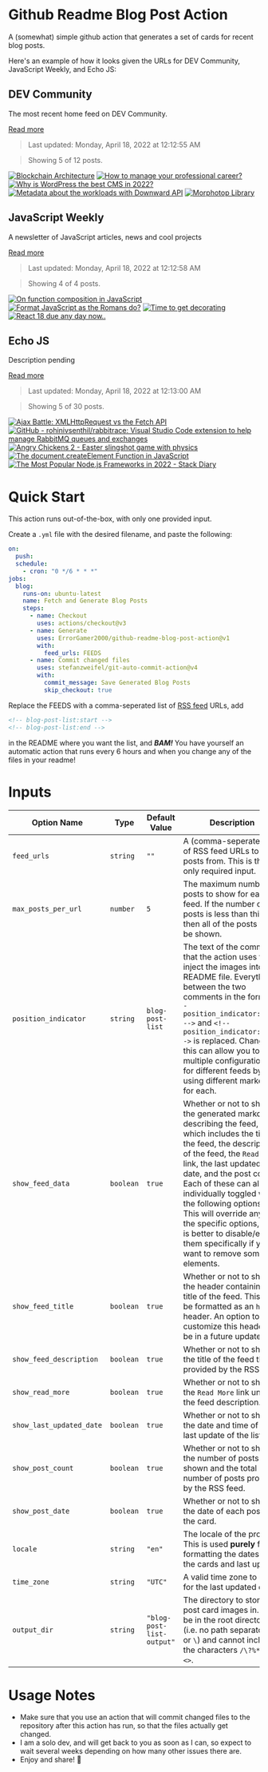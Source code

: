# Github Readme Blog Post Action

A (somewhat) simple github action that generates a set of cards for recent blog posts.

Here's an example of how it looks given the URLs for DEV Community, JavaScript Weekly, and Echo JS:

<!-- post-list:start -->
## DEV Community

The most recent home feed on DEV Community.

[Read more](https://dev.to)
> Last updated: Monday, April 18, 2022 at 12:12:55 AM

> Showing 5 of 12 posts.

[![Blockchain Architecture](https://raw.githubusercontent.com/ErrorGamer2000/github-readme-blog-post-action/main/generated_files/DEV_Community/Blockchain_Architecture.svg)](https://dev.to/kcdchennai/blockchain-architecture-3643)
[![How to manage your professional career?](https://raw.githubusercontent.com/ErrorGamer2000/github-readme-blog-post-action/main/generated_files/DEV_Community/How_to_manage_your_professional_career_.svg)](https://dev.to/this-is-learning/how-to-manage-your-professional-career-5bf)
[![Why is WordPress the best CMS in 2022?](https://raw.githubusercontent.com/ErrorGamer2000/github-readme-blog-post-action/main/generated_files/DEV_Community/Why_is_WordPress_the_best_CMS_in_2022_.svg)](https://dev.to/aitglobalindia/why-is-wordpress-the-best-cms-in-2022-3g0p)
[![Metadata about the workloads with Downward API](https://raw.githubusercontent.com/ErrorGamer2000/github-readme-blog-post-action/main/generated_files/DEV_Community/Metadata_about_the_workloads_with_Downward_API.svg)](https://dev.to/ashokan/metadata-about-the-workloads-with-downward-api-3nee)
[![Morphotop Library](https://raw.githubusercontent.com/ErrorGamer2000/github-readme-blog-post-action/main/generated_files/DEV_Community/Morphotop_Library.svg)](https://dev.to/medsaid2001/morphotop-library-3057)


## JavaScript Weekly

A newsletter of JavaScript articles, news and cool projects

[Read more](https://javascriptweekly.com/)
> Last updated: Monday, April 18, 2022 at 12:12:58 AM

> Showing 4 of 4 posts.

[![On function composition in JavaScript](https://raw.githubusercontent.com/ErrorGamer2000/github-readme-blog-post-action/main/generated_files/JavaScript_Weekly/On_function_composition_in_JavaScript.svg)](https://javascriptweekly.com/issues/585)
[![Format JavaScript as the Romans do?](https://raw.githubusercontent.com/ErrorGamer2000/github-readme-blog-post-action/main/generated_files/JavaScript_Weekly/Format_JavaScript_as_the_Romans_do_.svg)](https://javascriptweekly.com/issues/584)
[![Time to get decorating](https://raw.githubusercontent.com/ErrorGamer2000/github-readme-blog-post-action/main/generated_files/JavaScript_Weekly/Time_to_get_decorating.svg)](https://javascriptweekly.com/issues/583)
[![React 18 due any day now..](https://raw.githubusercontent.com/ErrorGamer2000/github-readme-blog-post-action/main/generated_files/JavaScript_Weekly/React_18_due_any_day_now...svg)](https://javascriptweekly.com/issues/582)


## Echo JS

Description pending

[Read more](
http://www.echojs.com
)
> Last updated: Monday, April 18, 2022 at 12:13:00 AM

> Showing 5 of 30 posts.

[![Ajax Battle: XMLHttpRequest vs the Fetch API](https://raw.githubusercontent.com/ErrorGamer2000/github-readme-blog-post-action/main/generated_files/_Echo_JS_/Ajax_Battle__XMLHttpRequest_vs_the_Fetch_API.svg)](https://blog.openreplay.com/ajax-battle-xmlhttprequest-vs-the-fetch-api)
[![GitHub - rohinivsenthil/rabbitrace: Visual Studio Code extension to help manage RabbitMQ queues and exchanges](https://raw.githubusercontent.com/ErrorGamer2000/github-readme-blog-post-action/main/generated_files/_Echo_JS_/GitHub_-_rohinivsenthil_rabbitrace__Visual_Studio_Code_extension_to_help_manage_RabbitMQ_queues_and_exchanges.svg)](https://github.com/rohinivsenthil/rabbitrace)
[![
Angry Chickens 2 - Easter slingshot game with physics
](https://raw.githubusercontent.com/ErrorGamer2000/github-readme-blog-post-action/main/generated_files/_Echo_JS_/_Angry_Chickens_2_-_Easter_slingshot_game_with_physics_.svg)](
https://slicker.me/javascript/ac2/chickens2.htm
)
[![The document.createElement Function in JavaScript](https://raw.githubusercontent.com/ErrorGamer2000/github-readme-blog-post-action/main/generated_files/_Echo_JS_/The_document.createElement_Function_in_JavaScript.svg)](
https://masteringjs.io/tutorials/fundamentals/create-element
)
[![The Most Popular Node.js Frameworks in 2022 - Stack Diary](https://raw.githubusercontent.com/ErrorGamer2000/github-readme-blog-post-action/main/generated_files/_Echo_JS_/The_Most_Popular_Node.js_Frameworks_in_2022_-_Stack_Diary.svg)](https://stackdiary.com/node-js-frameworks/)


<!-- post-list:end -->

# Quick Start

This action runs out-of-the-box, with only one provided input.

Create a `.yml` file with the desired filename, and paste the following:

```yml
on:
  push:
  schedule:
    - cron: "0 */6 * * *"
jobs:
  blog:
    runs-on: ubuntu-latest
    name: Fetch and Generate Blog Posts
    steps:
      - name: Checkout
        uses: actions/checkout@v3
      - name: Generate
        uses: ErrorGamer2000/github-readme-blog-post-action@v1
        with:
          feed_urls: FEEDS
      - name: Commit changed files
        uses: stefanzweifel/git-auto-commit-action@v4
        with:
          commit_message: Save Generated Blog Posts
          skip_checkout: true
```

Replace the FEEDS with a comma-seperated list of [RSS feed](https://rss.com/blog/how-do-rss-feeds-work/) URLs, add

```md
<!-- blog-post-list:start -->
<!-- blog-post-list:end -->
```

in the README where you want the list, and **_BAM!_** You have yourself an automatic action that runs every 6 hours and when you change any of the files in your readme!

# Inputs

<table>
  <thead>
    <tr>
      <th>Option Name</th>
      <th>Type</th>
      <th>Default Value</th>
      <th>Description</th>
    </tr>
  </thead>
  <tbody>
    <tr>
      <td><code>feed_urls</code></td>
      <td><code>string</code></td>
      <td><code>""</code></td>
      <td>A (comma-seperated) list of RSS feed URLs to load posts from. This is the only required input.</td>
    </tr>
    <tr>
      <td><code>max_posts_per_url</code></td>
      <td><code>number</code></td>
      <td><code>5</code></td>
      <td>The maximum number of posts to show for each feed. If the number of posts is less than this, then all of the posts will be shown.</td>
    </tr>
    <tr>
      <td><code>position_indicator</code></td>
      <td><code>string</code></td>
      <td><code>blog-post-list</code></td>
      <td>The text of the comments that the action uses to inject the images into the README file. Everything between the two comments in the form <code>&lt;!-- position_indicator:start --&gt;</code> and <code>&lt;!-- position_indicator:end --&gt;</code> is replaced. Changing this can allow you to use multiple configurations for different feeds by using different markers for each.</td>
    </tr>
    <tr>
      <td><code>show_feed_data</code></td>
      <td><code>boolean</code></td>
      <td><code>true</code></td>
      <td>Whether or not to show the generated markdown describing the feed, which includes the title of the feed, the description of the feed, the <code>Read More</code> link, the last updated date, and the post count. Each of these can also be individually toggled with the following options. This will override any of the specific options, so it is better to disable/enable them specifically if you want to remove some elements.</td>
    </tr>
    <tr>
      <td><code>show_feed_title</code></td>
      <td><code>boolean</code></td>
      <td><code>true</code></td>
      <td>Whether or not to show the header containing the title of the feed. This will be formatted as an <code>h2</code> header. An option to customize this header will be in a future update.</td>
    </tr>
    <tr>
      <td><code>show_feed_description</code></td>
      <td><code>boolean</code></td>
      <td><code>true</code></td>
      <td>Whether or not to show the title of the feed that is provided by the RSS feed.</td>
    </tr>
    <tr>
      <td><code>show_read_more</code></td>
      <td><code>boolean</code></td>
      <td><code>true</code></td>
      <td>Whether or not to show the <code>Read More</code> link under the feed description.</td>
    </tr>
    <tr>
      <td><code>show_last_updated_date</code></td>
      <td><code>boolean</code></td>
      <td><code>true</code></td>
      <td>Whether or not to show the date and time of the last update of the list.</td>
    </tr>
    <tr>
      <td><code>show_post_count</code></td>
      <td><code>boolean</code></td>
      <td><code>true</code></td>
      <td>Whether or not to show the number of posts shown and the total number of posts provided by the RSS feed.</td>
    </tr>
    <tr>
      <td><code>show_post_date</code></td>
      <td><code>boolean</code></td>
      <td><code>true</code></td>
      <td>Whether or not to show the date of each post on the card.</td>
    </tr>
    <tr>
      <td><code>locale</code></td>
      <td><code>string</code></td>
      <td><code>"en"</code></td>
      <td>The locale of the project. This is used <strong>purely</strong> for formatting the dates of the cards and last update.</td>
    </tr>
    <tr>
      <td><code>time_zone</code></td>
      <td><code>string</code></td>
      <td><code>"UTC"</code></td>
      <td>A valid time zone to use for the last updated date.</td>
    </tr>
    <tr>
      <td><code>output_dir</code></td>
      <td><code>string</code></td>
      <td><code>"blog-post-list-output"</code></td>
      <td>The directory to store the post card images in. Must be in the root directory (i.e. no path separators <code>/</code> or <code>\</code>) and cannot include the characters <code>/\?%*:|"&lt;&gt;</code>.</td>
    </tr>
<!--
    <tr>
      <td><code></code></td>
      <td><cde></cde></td>
      <td><code></code></td>
      <td></td>
    </tr>
-->
  </tbody>
</table>

# Usage Notes

- Make sure that you use an action that will commit changed files to the repository after this action has run, so that the files actually get changed.
- I am a solo dev, and will get back to you as soon as I can, so expect to wait several weeks depending on how many other issues there are.
- Enjoy and share! 🤗
